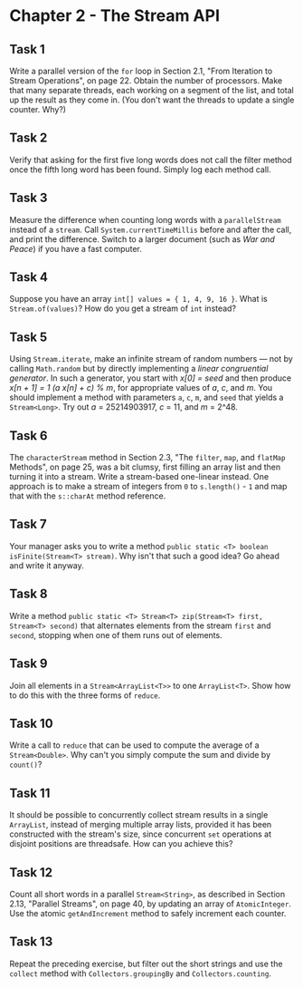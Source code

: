 # Chapter 2 - The Stream API

## Task 1
Write a parallel version of the `for` loop in Section 2.1, "From Iteration to Stream Operations", on page 22. Obtain 
the number of processors. Make that many separate threads, each working on a segment of the list, and total up the 
result as they come in. (You don't want the threads to update a single counter. Why?)

## Task 2
Verify that asking for the first five long words does not call the filter method once the fifth long word has been 
found. Simply log each method call.

## Task 3
Measure the difference when counting long words with a `parallelStream` instead of a `stream`. Call 
`System.currentTimeMillis` before and after the call, and print the difference. Switch to a larger document (such as 
_War and Peace_) if you have a fast computer.

## Task 4
Suppose you have an array `int[] values = { 1, 4, 9, 16 }`. What is `Stream.of(values)`? How do you get a stream of 
`int` instead?

## Task 5
Using `Stream.iterate`, make an infinite stream of random numbers — not by calling `Math.random` but by directly 
implementing a _linear congruential generator_. In such a generator, you start with _x[0] = seed_ and then produce 
_x[n + 1] = 1 (a x[n] + c) % m_, for appropriate values of _a_, _c_, and _m_. You should implement a method with 
parameters `a`, `c`, `m`, and `seed` that yields a `Stream<Long>`. Try out _a_ = 25214903917, _c_ = 11, and _m_ = 2^48.

## Task 6
The `characterStream` method in Section 2.3, "The `filter`, `map`, and `flatMap` Methods", on page 25, was a bit 
clumsy, first filling an array list and then turning it into a stream. Write a stream-based one-linear instead. One 
approach is to make a stream of integers from `0` to `s.length()` - `1` and map that with the `s::charAt` method 
reference.

## Task 7
Your manager asks you to write a method `public static <T> boolean isFinite(Stream<T> stream)`. Why isn't that such a 
good idea? Go ahead and write it anyway.

## Task 8
Write a method `public static <T> Stream<T> zip(Stream<T> first, Stream<T> second)` that alternates elements from the 
stream `first` and `second`, stopping when one of them runs out of elements.

## Task 9
Join all elements in a `Stream<ArrayList<T>>` to one `ArrayList<T>`. Show how to do this with the three forms of 
`reduce`.

## Task 10
Write a call to `reduce` that can be used to compute the average of a `Stream<Double>`. Why can't you simply compute 
the sum and divide by `count()`?

## Task 11
It should be possible to concurrently collect stream results in a single `ArrayList`, instead of merging multiple array 
lists, provided it has been constructed with the stream's size, since concurrent `set` operations at disjoint positions 
are threadsafe. How can you achieve this?

## Task 12
Count all short words in a parallel `Stream<String>`, as described in Section 2.13, "Parallel Streams", on page 40, by 
updating an array of `AtomicInteger`. Use the atomic `getAndIncrement` method to safely increment each counter.

## Task 13
Repeat the preceding exercise, but filter out the short strings and use the `collect` method with 
`Collectors.groupingBy` and `Collectors.counting`.